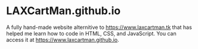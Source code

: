 # LAXCartMan.github.io

A fully hand-made website alternitive to https://www.laxcartman.tk that has helped me learn how to code in HTML, CSS, and JavaScript.  You can access it at https://www.laxcartman.github.io.
